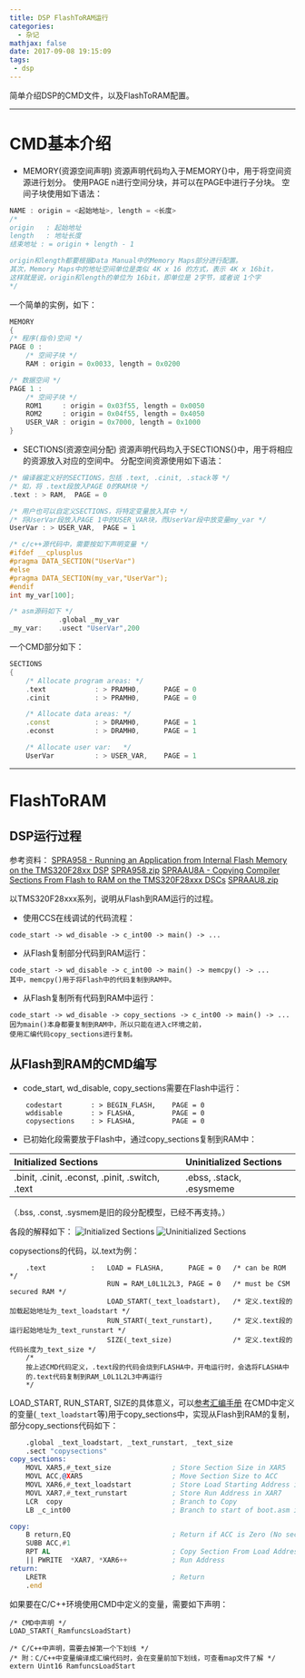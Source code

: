 ```yaml
---
title: DSP FlashToRAM运行
categories:
  - 杂记
mathjax: false
date: 2017-09-08 19:15:09
tags:
 - dsp
---
```


简单介绍DSP的CMD文件，以及FlashToRAM配置。

<!-- more -->



---
# CMD基本介绍
 - MEMORY(资源空间声明)
资源声明代码均入于MEMORY{}中，用于将空间资源进行划分。
使用PAGE n进行空间分块，并可以在PAGE中进行子分块。
空间子块使用如下语法：

```cpp
NAME : origin = <起始地址>, length = <长度>
/*
origin   : 起始地址
length   : 地址长度
结束地址 : = origin + length - 1

origin和length都要根据Data Manual中的Memory Maps部分进行配置。
其次，Memory Maps中的地址空间单位是类似 4K x 16 的方式，表示 4K x 16bit，
这样就是说，origin和length的单位为 16bit，即单位是 2字节，或者说 1个字
*/
```

一个简单的实例，如下：

```cpp
MEMORY
{
/* 程序(指令)空间 */
PAGE 0 :
    /* 空间子块 */
    RAM : origin = 0x0033, length = 0x0200

/* 数据空间 */
PAGE 1 :
    /* 空间子块 */
    ROM1     : origin = 0x03f55, length = 0x0050
    ROM2     : origin = 0x04f55, length = 0x4050
    USER_VAR : origin = 0x7000, length = 0x1000
}
```

 - SECTIONS(资源空间分配)
资源声明代码均入于SECTIONS{}中，用于将相应的资源放入对应的空间中。
分配空间资源使用如下语法：

```cpp
/* 编译器定义好的SECTIONS，包括 .text, .cinit, .stack等 */
/* 如，将 .text段放入PAGE 0的RAM块 */
.text : > RAM,  PAGE = 0

/* 用户也可以自定义SECTIONS，将特定变量放入其中 */
/* 将UserVar段放入PAGE 1中的USER_VAR块，而UserVar段中放变量my_var */
UserVar : > USER_VAR,  PAGE = 1

/* c/c++源代码中，需要按如下声明变量 */
#ifdef __cplusplus
#pragma DATA_SECTION("UserVar")
#else
#pragma DATA_SECTION(my_var,"UserVar");
#endif
int my_var[100];

/* asm源码如下 */
            .global _my_var
_my_var:    .usect "UserVar",200
```

一个CMD部分如下：

```cpp
SECTIONS
{
    /* Allocate program areas: */
    .text            : > PRAMH0,      PAGE = 0
    .cinit           : > PRAMH0,      PAGE = 0

    /* Allocate data areas: */
    .const           : > DRAMH0,      PAGE = 1
    .econst          : > DRAMH0,      PAGE = 1

    /* Allocate user var:   */
    UserVar          : > USER_VAR,    PAGE = 1
```


---
# FlashToRAM

## DSP运行过程
参考资料：
[SPRA958 - Running an Application from Internal Flash Memory on the TMS320F28xx DSP](http://www.ti.com/lit/an/spra958l/spra958l.pdf)
[SPRA958.zip](http://www-s.ti.com/sc/techlit/spra958.zip)
[SPRAAU8A - Copying Compiler Sections From Flash to RAM on the TMS320F28xxx DSCs](http://www.ti.com.cn/cn/lit/an/spraau8a/spraau8a.pdf)
[SPRAAU8.zip](http://www-s.ti.com/sc/techlit/spraau8.zip)

以TMS320F28xxx系列，说明从Flash到RAM运行的过程。

 - 使用CCS在线调试的代码流程：

```
code_start -> wd_disable -> c_int00 -> main() -> ...
```

 - 从Flash复制部分代码到RAM运行：

```
code_start -> wd_disable -> c_int00 -> main() -> memcpy() -> ...
其中，memcpy()用于将Flash中的代码复制到RAM中。
```

 - 从Flash复制所有代码到RAM中运行：

```
code_start -> wd_disable -> copy_sections -> c_int00 -> main() -> ...
因为main()本身都要复制到RAM中，所以只能在进入c环境之前，
使用汇编代码copy_sections进行复制。
```

## 从Flash到RAM的CMD编写

 - code_start, wd_disable, copy_sections需要在Flash中运行：

```
    codestart       : > BEGIN_FLASH,    PAGE = 0
    wddisable       : > FLASHA,         PAGE = 0
    copysections    : > FLASHA,         PAGE = 0
```

 - 已初始化段需要放于Flash中，通过copy_sections复制到RAM中：

| Initialized Sections                            | Uninitialized Sections   |
| :---                                            | :---                     |
| .binit, .cinit, .econst, .pinit, .switch, .text | .ebss, .stack, .esysmeme |

（.bss, .const, .sysmem是旧的段分配模型，已经不再支持。）

各段的解释如下：
![Initialized Sections](1.png)
![Uninitialized Sections](2.png)

copysections的代码，以.text为例：

```
    .text           :   LOAD = FLASHA,      PAGE = 0   /* can be ROM */
                        RUN = RAM_L0L1L2L3, PAGE = 0   /* must be CSM secured RAM */
                        LOAD_START(_text_loadstart),   /* 定义.text段的加载起始地址为_text_loadstart */
                        RUN_START(_text_runstart),     /* 定义.text段的运行起始地址为_text_runstart */
                        SIZE(_text_size)               /* 定义.text段的代码长度为_text_size */
    /*
    按上述CMD代码定义，.text段的代码会烧到FLASHA中，开电运行时，会选将FLASHA中
    的.text代码复制到RAM_L0L1L2L3中再运行
    */
```

LOAD_START, RUN_START, SIZE的具体意义，可以[参考汇编手册](http://www.ti.com/lit/ug/spru513n/spru513n.pdf)
在CMD中定义的变量(`_text_loadstart`等)用于copy_sections中，实现从Flash到RAM的复制，部分copy_sections代码如下：

```asm
    .global _text_loadstart, _text_runstart, _text_size
    .sect "copysections"
copy_sections:
    MOVL XAR5,#_text_size               ; Store Section Size in XAR5
    MOVL ACC,@XAR5                      ; Move Section Size to ACC
    MOVL XAR6,#_text_loadstart          ; Store Load Starting Address in XAR6
    MOVL XAR7,#_text_runstart           ; Store Run Address in XAR7
    LCR  copy                           ; Branch to Copy
    LB _c_int00                         ; Branch to start of boot.asm in RTS library

copy:
    B return,EQ                         ; Return if ACC is Zero (No section to copy)
    SUBB ACC,#1
    RPT AL                              ; Copy Section From Load Address to
    || PWRITE  *XAR7, *XAR6++           ; Run Address
return:
    LRETR                               ; Return
    .end
```

如果要在C/C++环境使用CMD中定义的变量，需要如下声明：

```
/* CMD中声明 */
LOAD_START(_RamfuncsLoadStart)

/* C/C++中声明，需要去掉第一个下划线 */
/* 附：C/C++中变量编译成汇编代码时，会在变量前加下划线，可查看map文件了解 */
extern Uint16 RamfuncsLoadStart
```
